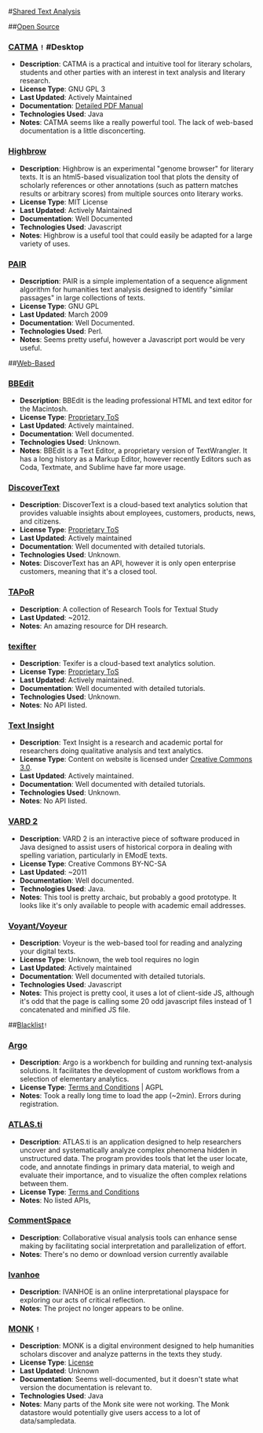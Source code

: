 #[Shared Text Analysis](id:section6)

##[Open Source](id:section6.1)

### [CATMA](http://catma.de) `!` #Desktop
* **Description**: CATMA is a practical and intuitive tool for literary scholars, students and other parties with an interest in text analysis and literary research.
* **License Type**: GNU GPL 3
* **Last Updated**: Actively Maintained
* **Documentation**: [Detailed PDF Manual](http://www.catma.de/download)
* **Technologies Used**: Java
* **Notes**: CATMA seems like a really powerful tool. The lack of web-based documentation is a little disconcerting.

### [Highbrow](http://osc.hul.harvard.edu/highbrow/) 
* **Description**: Highbrow is an experimental "genome browser" for literary texts. It is an html5-based visualization tool that plots the density of scholarly references or other annotations (such as pattern matches results or arbitrary scores) from multiple sources onto literary works.
* **License Type**: MIT License
* **Last Updated**: Actively Maintained
* **Documentation**: Well Documented
* **Technologies Used**: Javascript
* **Notes**: Highbrow is a useful tool that could easily be adapted for a large variety of uses.

### [PAIR](http://code.google.com/p/text-pair/) 
* **Description**: PAIR is a simple implementation of a sequence alignment algorithm for humanities text analysis designed to identify "similar passages" in large collections of texts. 
* **License Type**: GNU GPL
* **Last Updated**: March 2009
* **Documentation**: Well Documented.
* **Technologies Used**: Perl.
* **Notes**: Seems pretty useful, however a Javascript port would be very useful.

##[Web-Based](id:section6.2)

### [BBEdit](http://discovertext.com/)
* **Description**: BBEdit is the leading professional HTML and text editor for the Macintosh. 
* **License Type**: [Proprietary ToS](http://www.barebones.com/store/site_license.html)
* **Last Updated**: Actively maintained.
* **Documentation**: Well documented.
* **Technologies Used**: Unknown.
* **Notes**: BBEdit is a Text Editor, a proprietary version of TextWrangler. It has a long history as a Markup Editor, however recently Editors such as Coda, Textmate, and Sublime have far more usage.

### [DiscoverText](http://discovertext.com/)
* **Description**: DiscoverText is a cloud-based text analytics solution that provides valuable insights about employees, customers, products, news, and citizens. 
* **License Type**: [Proprietary ToS](http://discovertext.com/terms.aspx)
* **Last Updated**: Actively maintained
* **Documentation**: Well documented with detailed tutorials.
* **Technologies Used**: Unknown.
* **Notes**: DiscoverText has an API, however it is only open enterprise customers, meaning that it's a closed tool.

### [TAPoR](http://www.tapor.ca/)
* **Description**: A collection of Research Tools for Textual Study 
* **Last Updated**: ~2012.
* **Notes**: An amazing resource for DH research.

### [texifter](http://discovertext.com/)
* **Description**: Texifer is a cloud-based text analytics solution. 
* **License Type**: [Proprietary ToS](http://texifter.com/home/terms)
* **Last Updated**: Actively maintained.
* **Documentation**: Well documented with detailed tutorials.
* **Technologies Used**: Unknown.
* **Notes**: No API listed.

### [Text Insight](http://www.textinsight.net/)
* **Description**: Text Insight is a research and academic portal for researchers doing qualitative analysis and text analytics. 
* **License Type**: Content on website is licensed under [Creative Commons 3.0](http://creativecommons.org/licenses/by/3.0/). 
* **Last Updated**: Actively maintained.
* **Documentation**: Well documented with detailed tutorials.
* **Technologies Used**: Unknown.
* **Notes**: No API listed.

### [VARD 2](http://www.comp.lancs.ac.uk/~barona/vard2/)
* **Description**: VARD 2 is an interactive piece of software produced in Java designed to assist users of historical corpora in dealing with spelling variation, particularly in EModE texts.
* **License Type**: Creative Commons BY-NC-SA
* **Last Updated**: ~2011
* **Documentation**: Well documented.
* **Technologies Used**: Java.
* **Notes**: This tool is pretty archaic, but probably a good prototype. It looks like it's only available to people with academic email addresses.

### [Voyant/Voyeur](http://voyant-tools.org/)
* **Description**: Voyeur is the web-based tool for reading and analyzing your digital texts.
* **License Type**: Unknown, the web tool requires no login
* **Last Updated**: Actively maintained
* **Documentation**: Well documented with detailed tutorials.
* **Technologies Used**: Javascript
* **Notes**: This project is pretty cool, it uses a lot of client-side JS, although it's odd that the page is calling some 20 odd javascript files instead of 1 concatenated and minified JS file.


##[Blacklist](id:section6.3)`!`  

### [Argo](http://nactem.ac.uk/argo/app/)
* **Description**: Argo is a workbench for building and running text-analysis solutions. It facilitates the development of custom workflows from a selection of elementary analytics. 
* **License Type**: [Terms and Conditions](http://nactem.ac.uk/terms_conditions.php) | AGPL
* **Notes**: Took a really long time to load the app (~2min). Errors  during registration.

### [ATLAS.ti](http://nactem.ac.uk/argo/app/)
* **Description**: ATLAS.ti is an application designed to help researchers uncover and systematically analyze complex phenomena hidden in unstructured data. The program provides tools that let the user locate, code, and annotate findings in primary data material, to weigh and evaluate their importance, and to visualize the often complex relations between them.
* **License Type**: [Terms and Conditions](http://www.atlasti.com/educational.html)
* **Notes**: No listed APIs, 

### [CommentSpace](http://vis.berkeley.edu/papers/commentspace)
* **Description**: Collaborative visual analysis tools can enhance sense making by facilitating social interpretation and parallelization of effort. 
* **Notes**: There's no demo or download version currently available

### [Ivanhoe](http://patacriticism.org/ivanhoe)
* **Description**: IVANHOE is an online interpretational playspace for exploring our acts of critical reflection.
* **Notes**: The project no longer appears to be online.

### [MONK](http://monkproject.org) `!`
* **Description**: MONK is a digital environment designed to help humanities scholars discover and analyze patterns in the texts they study.
* **License Type**: [License](http://monkproject.org/docs/monk-datastore-doc/doc-files/license.html)
* **Last Updated**: Unknown
* **Documentation**: Seems well-documented, but it doesn't state what version the documentation is relevant to.
* **Technologies Used**: Java
* **Notes**: Many parts of the Monk site were not working. The Monk datastore would potentially give users access to a lot of data/sampledata.